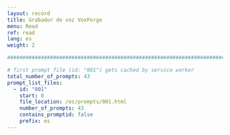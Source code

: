 ```yaml
---
layout: record
title: Grabador de voz VoxForge
menu: Read
ref: read
lang: es
weight: 2

################################################################################

# first prompt file (id: "001") gets cached by service worker
total_number_of_prompts: 43
prompt_list_files:
  - id: "001"
    start: 0
    file_location: /es/prompts/001.html
    number_of_prompts: 43
    contains_promptid: false
    prefix: es
---
```


